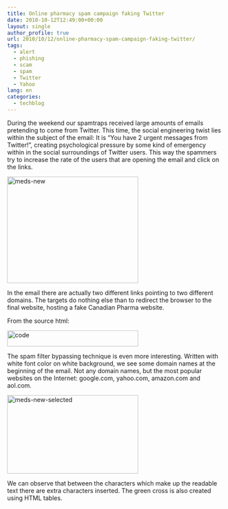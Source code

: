 ```yaml
---
title: Online pharmacy spam campaign faking Twitter
date: 2010-10-12T12:49:00+00:00
layout: single
author_profile: true
url: 2010/10/12/online-pharmacy-spam-campaign-faking-twitter/
tags:
  - alert
  - phishing
  - scam
  - spam
  - Twitter
  - Yahoo
lang: en
categories: 
  - techblog
---
```

During the weekend our spamtraps received large amounts of emails pretending to come from Twitter. This time, the social engineering twist lies within the subject of the email: It is “You have 2 urgent messages from Twitter!”, creating psychological pressure by some kind of emergency within in the social surroundings of Twitter users. This way the spammers try to increase the rate of the users that are opening the email and click on the links.

[<img title="meds-new" border="0" alt="meds-new" src="http://lh3.ggpht.com/_vaUVXcmC3OI/TLRSJHw-BjI/AAAAAAAACoA/C1Aq6Kbbypc/meds-new_thumb%5B1%5D.png?imgmax=800" width="304" height="247" />](http://lh4.ggpht.com/_vaUVXcmC3OI/TLRSGKlfRxI/AAAAAAAACn8/nSwPZPg_cv8/s1600-h/meds-new%5B3%5D.png)

In the email there are actually two different links pointing to two different domains. The targets do nothing else than to redirect the browser to the final website, hosting a fake Canadian Pharma website.

From the source html:

[<img title="code" border="0" alt="code" src="http://lh5.ggpht.com/_vaUVXcmC3OI/TLRSNUcrqfI/AAAAAAAACoI/N59g1lzDpyA/code_thumb%5B2%5D.jpg?imgmax=800" width="304" height="37" />](http://lh5.ggpht.com/_vaUVXcmC3OI/TLRSLXAf9SI/AAAAAAAACoE/FHcXdqB_4G8/s1600-h/code%5B4%5D.jpg)

The spam filter bypassing technique is even more interesting. Written with white font color on white background, we see some domain names at the beginning of the email. Not any domain names, but the most popular websites on the Internet: google.com, yahoo.com, amazon.com and aol.com.

[<img title="meds-new-selected" border="0" alt="meds-new-selected" src="http://lh3.ggpht.com/_vaUVXcmC3OI/TLRSSR_tnhI/AAAAAAAACoQ/HRN2jfv_WO4/meds-new-selected_thumb%5B1%5D.png?imgmax=800" width="304" height="182" />](http://lh3.ggpht.com/_vaUVXcmC3OI/TLRSPnnoR5I/AAAAAAAACoM/C-evU_0HCk4/s1600-h/meds-new-selected%5B3%5D.png)

We can observe that between the characters which make up the readable text there are extra characters inserted. The green cross is also created using HTML tables.